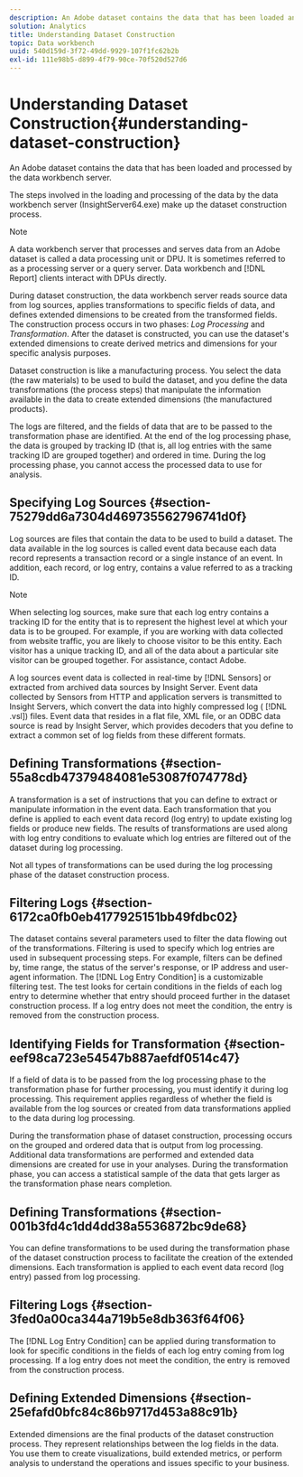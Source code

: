 ```yaml
---
description: An Adobe dataset contains the data that has been loaded and processed by the data workbench server.
solution: Analytics
title: Understanding Dataset Construction
topic: Data workbench
uuid: 540d159d-3f72-49dd-9929-107f1fc62b2b
exl-id: 111e98b5-d899-4f79-90ce-70f520d527d6
---
```

# Understanding Dataset Construction{#understanding-dataset-construction}

An Adobe dataset contains the data that has been loaded and processed by the data workbench server.

 The steps involved in the loading and processing of the data by the data workbench server (InsightServer64.exe) make up the dataset construction process.

>[!NOTE]
>
>A data workbench server that processes and serves data from an Adobe dataset is called a data processing unit or DPU. It is sometimes referred to as a processing server or a query server. Data workbench and [!DNL Report] clients interact with DPUs directly.

During dataset construction, the data workbench server reads source data from log sources, applies transformations to specific fields of data, and defines extended dimensions to be created from the transformed fields. The construction process occurs in two phases: *Log Processing* and *Transformation*. After the dataset is constructed, you can use the dataset's extended dimensions to create derived metrics and dimensions for your specific analysis purposes.

Dataset construction is like a manufacturing process. You select the data (the raw materials) to be used to build the dataset, and you define the data transformations (the process steps) that manipulate the information available in the data to create extended dimensions (the manufactured products).

<!--
c_log_proc.xml
-->

The logs are filtered, and the fields of data that are to be passed to the transformation phase are identified. At the end of the log processing phase, the data is grouped by tracking ID (that is, all log entries with the same tracking ID are grouped together) and ordered in time. During the log processing phase, you cannot access the processed data to use for analysis.

## Specifying Log Sources {#section-75279dd6a7304d469735562796741d0f}

Log sources are files that contain the data to be used to build a dataset. The data available in the log sources is called event data because each data record represents a transaction record or a single instance of an event. In addition, each record, or log entry, contains a value referred to as a tracking ID.

>[!NOTE]
>
>When selecting log sources, make sure that each log entry contains a tracking ID for the entity that is to represent the highest level at which your data is to be grouped. For example, if you are working with data collected from website traffic, you are likely to choose visitor to be this entity. Each visitor has a unique tracking ID, and all of the data about a particular site visitor can be grouped together. For assistance, contact Adobe.

A log sources event data is collected in real-time by [!DNL Sensors] or extracted from archived data sources by Insight Server. Event data collected by Sensors from HTTP and application servers is transmitted to Insight Servers, which convert the data into highly compressed log ( [!DNL .vsl]) files. Event data that resides in a flat file, XML file, or an ODBC data source is read by Insight Server, which provides decoders that you define to extract a common set of log fields from these different formats.

## Defining Transformations {#section-55a8cdb47379484081e53087f074778d}

A transformation is a set of instructions that you can define to extract or manipulate information in the event data. Each transformation that you define is applied to each event data record (log entry) to update existing log fields or produce new fields. The results of transformations are used along with log entry conditions to evaluate which log entries are filtered out of the dataset during log processing.

Not all types of transformations can be used during the log processing phase of the dataset construction process.

## Filtering Logs {#section-6172ca0fb0eb4177925151bb49fdbc02}

The dataset contains several parameters used to filter the data flowing out of the transformations. Filtering is used to specify which log entries are used in subsequent processing steps. For example, filters can be defined by, time range, the status of the server's response, or IP address and user-agent information. The [!DNL Log Entry Condition] is a customizable filtering test. The test looks for certain conditions in the fields of each log entry to determine whether that entry should proceed further in the dataset construction process. If a log entry does not meet the condition, the entry is removed from the construction process.

## Identifying Fields for Transformation {#section-eef98ca723e54547b887aefdf0514c47}

If a field of data is to be passed from the log processing phase to the transformation phase for further processing, you must identify it during log processing. This requirement applies regardless of whether the field is available from the log sources or created from data transformations applied to the data during log processing.

<!--
c_transformation.xml
-->

During the transformation phase of dataset construction, processing occurs on the grouped and ordered data that is output from log processing. Additional data transformations are performed and extended data dimensions are created for use in your analyses. During the transformation phase, you can access a statistical sample of the data that gets larger as the transformation phase nears completion.

## Defining Transformations {#section-001b3fd4c1dd4dd38a5536872bc9de68}

You can define transformations to be used during the transformation phase of the dataset construction process to facilitate the creation of the extended dimensions. Each transformation is applied to each event data record (log entry) passed from log processing.

## Filtering Logs {#section-3fed0a00ca344a719b5e8db363f64f06}

The [!DNL Log Entry Condition] can be applied during transformation to look for specific conditions in the fields of each log entry coming from log processing. If a log entry does not meet the condition, the entry is removed from the construction process.

## Defining Extended Dimensions {#section-25efafd0bfc84c86b9717d453a88c91b}

Extended dimensions are the final products of the dataset construction process. They represent relationships between the log fields in the data. You use them to create visualizations, build extended metrics, or perform analysis to understand the operations and issues specific to your business.
